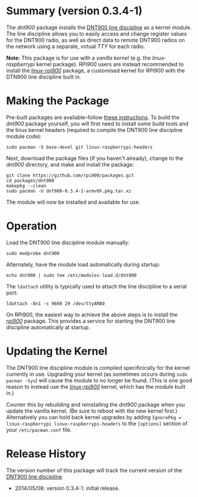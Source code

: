 Summary (version 0.3.4-1)
=========================

The *dnt900* package installs the [DNT900 line discipline](https://github.com/mholling/dnt900) as a kernel module. The line discipline allows you to easily access and change register values for the DNT900 radio, as well as direct data to remote DNT900 radios on the network using a separate, virtual *TTY* for each radio.

**Note:** This package is for use with a *vanilla kernel* (e.g. the *linux-raspberrypi* kernel package). RPi900 users are instead recommended to install the [*linux-rpi900*](../linux-rpi900/) package, a customised kernel for RPi900 with the DTN900 line discipline built in.

Making the Package
==================

Pre-built packages are available&ndash;follow [these instructions](../#package-repository). To build the *dnt900* package yourself, you will first need to install some build tools and the linux kernel headers (required to compile the DNT900 line discipline module code):

    sudo pacman -S base-devel git linux-raspberrypi-headers

Next, download the package files (if you haven't already), change to the *dnt900* directory, and make and install the package:

    git clone https://github.com/rpi900/packages.git
    cd packages/dnt900
    makepkg --clean
    sudo pacman -U dnt900-0.3.4-1-armv6h.pkg.tar.xz

The module will now be installed and available for use.

Operation
=========

Load the DNT900 line discipline module manually:

    sudo modprobe dnt900

Alternately, have the module load automatically during startup:

    echo dnt900 | sudo tee /etc/modules-load.d/dnt900

The `ldattach` utility is typically used to attach the line discipline to a serial port:

    ldattach -8n1 -s 9600 29 /dev/ttyAMA0

On RPi900, the easiest way to achieve the above steps is to install the [*rpi900*](../rpi900/) package. This provides a service for starting the DNT900 line discipline automatically at startup.

Updating the Kernel
===================

The DNT900 line discipline module is compiled specificically for the kernel currently in use. Upgrading your kernel (as sometimes occurs during `sudo pacman -Syu`) will cause the module to no longer be found. (This is one good reason to instead use the [*linux-rpi900*](../linux-rpi900/) kernel, which has the module built in.)

Counter this by rebuilding and reinstalling the *dnt900* package when you update the vanilla kernel. (Be sure to reboot with the new kernel first.) Alternatively you can hold back kernel upgrades by adding `IgnorePkg = linux-raspberrypi linux-raspberrypi-headers` to the `[options]` section of your `/etc/pacman.conf` file.

Release History
===============

The version number of this package will track the current version of the [DNT900 line discipline](https://github.com/mholling/dnt900).

* 2014/05/08: version 0.3.4-1: initial release.
